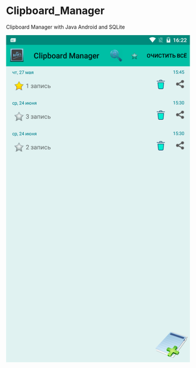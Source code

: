 # Clipboard_Manager
Clipboard Manager with Java Android and SQLite

![Alt text](screenshots/Screenshot_2021-05-27-16-22-24.png?raw=true "Home Screen")
